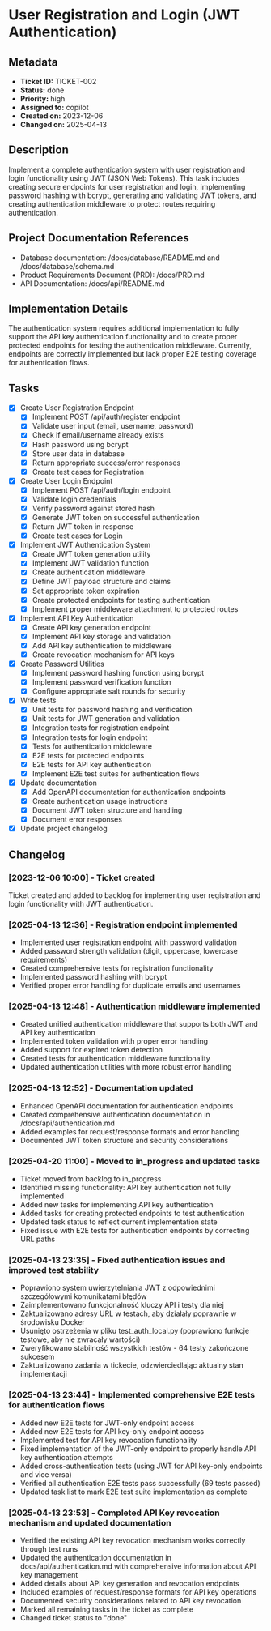 # User Registration and Login (JWT Authentication)

## Metadata
* **Ticket ID:** TICKET-002
* **Status:** done
* **Priority:** high
* **Assigned to:** copilot
* **Created on:** 2023-12-06
* **Changed on:** 2025-04-13

## Description
Implement a complete authentication system with user registration and login functionality using JWT (JSON Web Tokens). This task includes creating secure endpoints for user registration and login, implementing password hashing with bcrypt, generating and validating JWT tokens, and creating authentication middleware to protect routes requiring authentication.

## Project Documentation References
* Database documentation: /docs/database/README.md and /docs/database/schema.md
* Product Requirements Document (PRD): /docs/PRD.md
* API Documentation: /docs/api/README.md

## Implementation Details
The authentication system requires additional implementation to fully support the API key authentication functionality and to create proper protected endpoints for testing the authentication middleware. Currently, endpoints are correctly implemented but lack proper E2E testing coverage for authentication flows.

## Tasks
- [x] Create User Registration Endpoint
  - [x] Implement POST /api/auth/register endpoint
  - [x] Validate user input (email, username, password)
  - [x] Check if email/username already exists
  - [x] Hash password using bcrypt
  - [x] Store user data in database
  - [x] Return appropriate success/error responses
  - [x] Create test cases for Registration
- [x] Create User Login Endpoint
  - [x] Implement POST /api/auth/login endpoint
  - [x] Validate login credentials
  - [x] Verify password against stored hash
  - [x] Generate JWT token on successful authentication
  - [x] Return JWT token in response
  - [x] Create test cases for Login
- [x] Implement JWT Authentication System
  - [x] Create JWT token generation utility
  - [x] Implement JWT validation function
  - [x] Create authentication middleware
  - [x] Define JWT payload structure and claims
  - [x] Set appropriate token expiration
  - [x] Create protected endpoints for testing authentication
  - [x] Implement proper middleware attachment to protected routes
- [x] Implement API Key Authentication
  - [x] Create API key generation endpoint
  - [x] Implement API key storage and validation
  - [x] Add API key authentication to middleware
  - [x] Create revocation mechanism for API keys
- [x] Create Password Utilities
  - [x] Implement password hashing function using bcrypt
  - [x] Implement password verification function
  - [x] Configure appropriate salt rounds for security
- [x] Write tests
  - [x] Unit tests for password hashing and verification
  - [x] Unit tests for JWT generation and validation
  - [x] Integration tests for registration endpoint
  - [x] Integration tests for login endpoint
  - [x] Tests for authentication middleware
  - [x] E2E tests for protected endpoints
  - [x] E2E tests for API key authentication
  - [x] Implement E2E test suites for authentication flows
- [x] Update documentation
  - [x] Add OpenAPI documentation for authentication endpoints
  - [x] Create authentication usage instructions
  - [x] Document JWT token structure and handling
  - [x] Document error responses
- [x] Update project changelog

## Changelog
### [2023-12-06 10:00] - Ticket created
Ticket created and added to backlog for implementing user registration and login functionality with JWT authentication.

### [2025-04-13 12:36] - Registration endpoint implemented
- Implemented user registration endpoint with password validation
- Added password strength validation (digit, uppercase, lowercase requirements)
- Created comprehensive tests for registration functionality
- Implemented password hashing with bcrypt
- Verified proper error handling for duplicate emails and usernames

### [2025-04-13 12:48] - Authentication middleware implemented
- Created unified authentication middleware that supports both JWT and API key authentication
- Implemented token validation with proper error handling
- Added support for expired token detection
- Created tests for authentication middleware functionality
- Updated authentication utilities with more robust error handling

### [2025-04-13 12:52] - Documentation updated
- Enhanced OpenAPI documentation for authentication endpoints
- Created comprehensive authentication documentation in /docs/api/authentication.md
- Added examples for request/response formats and error handling
- Documented JWT token structure and security considerations

### [2025-04-20 11:00] - Moved to in_progress and updated tasks
- Ticket moved from backlog to in_progress
- Identified missing functionality: API key authentication not fully implemented
- Added new tasks for implementing API key authentication
- Added tasks for creating protected endpoints to test authentication
- Updated task status to reflect current implementation state
- Fixed issue with E2E tests for authentication endpoints by correcting URL paths

### [2025-04-13 23:35] - Fixed authentication issues and improved test stability
- Poprawiono system uwierzytelniania JWT z odpowiednimi szczegółowymi komunikatami błędów
- Zaimplementowano funkcjonalność kluczy API i testy dla niej
- Zaktualizowano adresy URL w testach, aby działały poprawnie w środowisku Docker
- Usunięto ostrzeżenia w pliku test_auth_local.py (poprawiono funkcje testowe, aby nie zwracały wartości)
- Zweryfikowano stabilność wszystkich testów - 64 testy zakończone sukcesem
- Zaktualizowano zadania w tickecie, odzwierciedlając aktualny stan implementacji

### [2025-04-13 23:44] - Implemented comprehensive E2E tests for authentication flows
- Added new E2E tests for JWT-only endpoint access
- Added new E2E tests for API key-only endpoint access
- Implemented test for API key revocation functionality
- Fixed implementation of the JWT-only endpoint to properly handle API key authentication attempts
- Added cross-authentication tests (using JWT for API key-only endpoints and vice versa)
- Verified all authentication E2E tests pass successfully (69 tests passed)
- Updated task list to mark E2E test suite implementation as complete

### [2025-04-13 23:53] - Completed API Key revocation mechanism and updated documentation
- Verified the existing API key revocation mechanism works correctly through test runs
- Updated the authentication documentation in docs/api/authentication.md with comprehensive information about API key management
- Added details about API key generation and revocation endpoints
- Included examples of request/response formats for API key operations
- Documented security considerations related to API key revocation
- Marked all remaining tasks in the ticket as complete
- Changed ticket status to "done"